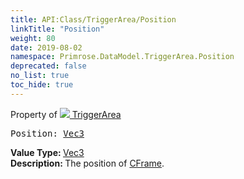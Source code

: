```yaml
---
title: API:Class/TriggerArea/Position
linkTitle: "Position"
weight: 80
date: 2019-08-02
namespace: Primrose.DataModel.TriggerArea.Position
deprecated: false
no_list: true
toc_hide: true
---
```

Property of <a href="/docs/api-reference/Class/TriggerArea"><img src="/icons/silk/arrow_nw_ne_sw_se.png"/>&nbsp;TriggerArea</a>
<pre class="method-declaration">
Position: <a class="type" href="/docs/api-reference/DataType/Vec3">Vec3</a></pre>
<b>Value Type: </b>
<a class="type" href="/docs/api-reference/DataType/Vec3">Vec3</a>
<br/>
<b>Description: </b>
The position of <a href="/docs/api-reference/Class/TriggerArea/CFrame" >CFrame</a>.

